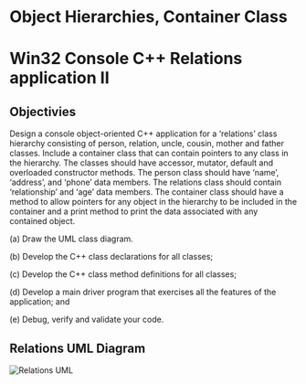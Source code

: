 # Object Hierarchies, Container Class

#  Win32 Console C++ Relations application II

## Objectivies
Design a console object-oriented C++ application for a ‘relations’ class hierarchy 
consisting of person, relation, uncle, cousin, mother and father classes. Include a 
container class that can contain pointers to any class in the hierarchy. The classes 
should have accessor, mutator, default and overloaded constructor methods. The 
person class should have ‘name’, ‘address’, and ‘phone’ data members. The relations 
class should contain ‘relationship’ and ‘age’ data members. The container class should 
have a method to allow pointers for any object in the hierarchy to be included in the 
container and a print method to print the data associated with any contained object.


(a) Draw the UML class diagram. 

(b) Develop the C++ class declarations for all classes; 

(c) Develop the C++ class method definitions for all classes; 

(d) Develop a main driver program that exercises all the features of the application; and

(e) Debug, verify and validate your code.

## Relations UML Diagram
![Relations UML](https://user-images.githubusercontent.com/73076876/152843581-52f22166-b6bd-4404-bd3c-ab804e9754bd.jpg)
